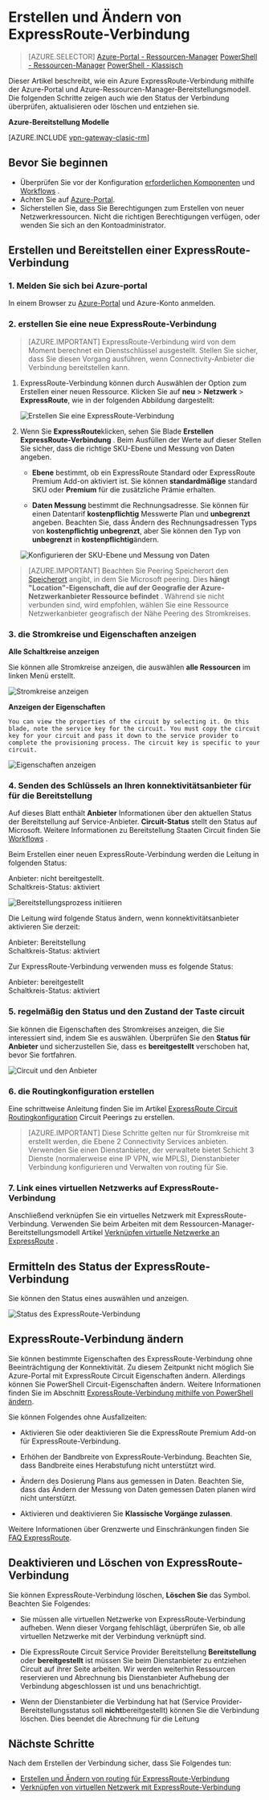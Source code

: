 <properties
   pageTitle="Erstellen und Ändern einer ExpressRoute-Verbindung mit Ressourcen-Manager und Azure-Portal | Microsoft Azure"
   description="Dieser Artikel beschreibt das Erstellen, bereitstellen, überprüfen, aktualisieren, löschen und Entziehen von ExpressRoute-Verbindung."
   documentationCenter="na"
   services="expressroute"
   authors="cherylmc"
   manager="carmonm"
   editor=""
   tags="azure-resource-manager"/>
<tags
   ms.service="expressroute"
   ms.devlang="na"
   ms.topic="article"
   ms.tgt_pltfrm="na"
   ms.workload="infrastructure-services"
   ms.date="10/10/2016"
   ms.author="cherylmc"/>

# <a name="create-and-modify-an-expressroute-circuit"></a>Erstellen und Ändern von ExpressRoute-Verbindung

> [AZURE.SELECTOR]
[Azure-Portal - Ressourcen-Manager](expressroute-howto-circuit-portal-resource-manager.md)
[PowerShell - Ressourcen-Manager](expressroute-howto-circuit-arm.md)
[PowerShell - Klassisch](expressroute-howto-circuit-classic.md)

Dieser Artikel beschreibt, wie ein Azure ExpressRoute-Verbindung mithilfe der Azure-Portal und Azure-Ressourcen-Manager-Bereitstellungsmodell. Die folgenden Schritte zeigen auch wie den Status der Verbindung überprüfen, aktualisieren oder löschen und entziehen sie.

**Azure-Bereitstellung Modelle**

[AZURE.INCLUDE [vpn-gateway-clasic-rm](../../includes/vpn-gateway-classic-rm-include.md)] 


## <a name="before-you-begin"></a>Bevor Sie beginnen


- Überprüfen Sie vor der Konfiguration [erforderlichen Komponenten](expressroute-prerequisites.md) und [Workflows](expressroute-workflows.md) .
- Achten Sie auf [Azure-Portal](https://portal.azure.com).
- Sicherstellen Sie, dass Sie Berechtigungen zum Erstellen von neuer Netzwerkressourcen. Nicht die richtigen Berechtigungen verfügen, oder wenden Sie sich an den Kontoadministrator.

## <a name="create-and-provision-an-expressroute-circuit"></a>Erstellen und Bereitstellen einer ExpressRoute-Verbindung

### <a name="1-sign-in-to-the-azure-portal"></a>1. Melden Sie sich bei Azure-portal

In einem Browser zu [Azure-Portal](http://portal.azure.com) und Azure-Konto anmelden.

### <a name="2-create-a-new-expressroute-circuit"></a>2. erstellen Sie eine neue ExpressRoute-Verbindung

>[AZURE.IMPORTANT] ExpressRoute-Verbindung wird von dem Moment berechnet ein Dienstschlüssel ausgestellt. Stellen Sie sicher, dass Sie diesen Vorgang ausführen, wenn Connectivity-Anbieter die Verbindung bereitstellen kann.

1. ExpressRoute-Verbindung können durch Auswählen der Option zum Erstellen einer neuen Ressource. Klicken Sie auf **neu** > **Netzwerk** > **ExpressRoute**, wie in der folgenden Abbildung dargestellt:

    ![Erstellen Sie eine ExpressRoute-Verbindung](./media/expressroute-howto-circuit-portal-resource-manager/createcircuit1.png)

2. Wenn Sie **ExpressRoute**klicken, sehen Sie Blade **Erstellen ExpressRoute-Verbindung** . Beim Ausfüllen der Werte auf dieser Stellen Sie sicher, dass die richtige SKU-Ebene und Messung von Daten angeben.

    - **Ebene** bestimmt, ob ein ExpressRoute Standard oder ExpressRoute Premium Add-on aktiviert ist. Sie können **standardmäßige** standard SKU oder **Premium** für die zusätzliche Prämie erhalten.

    - **Daten Messung** bestimmt die Rechnungsadresse. Sie können für einen Datentarif **kostenpflichtig** Messwerte Plan und **unbegrenzt** angeben. Beachten Sie, dass Ändern des Rechnungsadressen Typs von **kostenpflichtig** **unbegrenzt**, aber Sie können den Typ von **unbegrenzt** in **kostenpflichtig**ändern.

    ![Konfigurieren der SKU-Ebene und Messung von Daten](./media/expressroute-howto-circuit-portal-resource-manager/createcircuit2.png)

>[AZURE.IMPORTANT] Beachten Sie Peering Speicherort den [Speicherort](expressroute-locations.md) angibt, in dem Sie Microsoft peering. Dies **hängt "Location"-Eigenschaft, die auf der Geografie der Azure-Netzwerkanbieter Ressource befindet** . Während sie nicht verbunden sind, wird empfohlen, wählen Sie eine Ressource Netzwerkanbieter geografisch der Nähe Peering des Stromkreises. 

### <a name="3-view-the-circuits-and-properties"></a>3. die Stromkreise und Eigenschaften anzeigen

**Alle Schaltkreise anzeigen**

Sie können alle Stromkreise anzeigen, die auswählen **alle Ressourcen** im linken Menü erstellt.
    
![Stromkreise anzeigen](./media/expressroute-howto-circuit-portal-resource-manager/listresource.png)

**Anzeigen der Eigenschaften**

    You can view the properties of the circuit by selecting it. On this blade, note the service key for the circuit. You must copy the circuit key for your circuit and pass it down to the service provider to complete the provisioning process. The circuit key is specific to your circuit.

![Eigenschaften anzeigen](./media/expressroute-howto-circuit-portal-resource-manager/listproperties1.png)


### <a name="4-send-the-service-key-to-your-connectivity-provider-for-provisioning"></a>4. Senden des Schlüssels an Ihren konnektivitätsanbieter für für die Bereitstellung

Auf dieses Blatt enthält **Anbieter** Informationen über den aktuellen Status der Bereitstellung auf Service-Anbieter. **Circuit-Status** stellt den Status auf Microsoft. Weitere Informationen zu Bereitstellung Staaten Circuit finden Sie [Workflows](expressroute-workflows.md#expressroute-circuit-provisioning-states) .

Beim Erstellen einer neuen ExpressRoute-Verbindung werden die Leitung in folgenden Status:

Anbieter: nicht bereitgestellt.<BR>
Schaltkreis-Status: aktiviert

![Bereitstellungsprozess initiieren](./media/expressroute-howto-circuit-portal-resource-manager/viewstatus.png)

Die Leitung wird folgende Status ändern, wenn konnektivitätsanbieter aktivieren Sie derzeit:

Anbieter: Bereitstellung<BR>
Schaltkreis-Status: aktiviert

Zur ExpressRoute-Verbindung verwenden muss es folgende Status:

Anbieter: bereitgestellt<BR>
Schaltkreis-Status: aktiviert


### <a name="5-periodically-check-the-status-and-the-state-of-the-circuit-key"></a>5. regelmäßig den Status und den Zustand der Taste circuit

Sie können die Eigenschaften des Stromkreises anzeigen, die Sie interessiert sind, indem Sie es auswählen. Überprüfen Sie den **Status für Anbieter** und sicherzustellen Sie, dass es **bereitgestellt** verschoben hat, bevor Sie fortfahren.


![Circuit und den Anbieter](./media/expressroute-howto-circuit-portal-resource-manager/viewstatusprovisioned.png)


### <a name="6-create-your-routing-configuration"></a>6. die Routingkonfiguration erstellen

Eine schrittweise Anleitung finden Sie im Artikel [ExpressRoute Circuit Routingkonfiguration](expressroute-howto-routing-portal-resource-manager.md) Circuit Peerings zu erstellen.

>[AZURE.IMPORTANT] Diese Schritte gelten nur für Stromkreise mit erstellt werden, die Ebene 2 Connectivity Services anbieten. Verwenden Sie einen Dienstanbieter, der verwaltete bietet Schicht 3 Dienste (normalerweise eine IP VPN, wie MPLS), Dienstanbieter Verbindung konfigurieren und Verwalten von routing für Sie.

### <a name="7-link-a-virtual-network-to-an-expressroute-circuit"></a>7. Link eines virtuellen Netzwerks auf ExpressRoute-Verbindung

Anschließend verknüpfen Sie ein virtuelles Netzwerk mit ExpressRoute-Verbindung. Verwenden Sie beim Arbeiten mit dem Ressourcen-Manager-Bereitstellungsmodell Artikel [Verknüpfen virtuelle Netzwerke an ExpressRoute](expressroute-howto-linkvnet-arm.md) .

## <a name="getting-the-status-of-an-expressroute-circuit"></a>Ermitteln des Status der ExpressRoute-Verbindung

Sie können den Status eines auswählen und anzeigen. 

![Status des ExpressRoute-Verbindung](./media/expressroute-howto-circuit-portal-resource-manager/listproperties1.png)


## <a name="modifying-an-expressroute-circuit"></a>ExpressRoute-Verbindung ändern

Sie können bestimmte Eigenschaften des ExpressRoute-Verbindung ohne Beeinträchtigung der Konnektivität. Zu diesem Zeitpunkt nicht möglich Sie Azure-Portal mit ExpressRoute Circuit Eigenschaften ändern. Allerdings können Sie PowerShell Circuit-Eigenschaften ändern. Weitere Informationen finden Sie im Abschnitt [ExpressRoute-Verbindung mithilfe von PowerShell ändern](expressroute-howto-circuit-arm.md#modify).

Sie können Folgendes ohne Ausfallzeiten:

- Aktivieren Sie oder deaktivieren Sie die ExpressRoute Premium Add-on für ExpressRoute-Verbindung.

- Erhöhen der Bandbreite von ExpressRoute-Verbindung. Beachten Sie, dass Bandbreite eines Herabstufung nicht unterstützt wird. 

- Ändern des Dosierung Plans aus gemessen in Daten. Beachten Sie, dass das Ändern der Messung von Daten gemessen Daten planen wird nicht unterstützt.

-  Aktivieren und deaktivieren Sie **Klassische Vorgänge zulassen**.

Weitere Informationen über Grenzwerte und Einschränkungen finden Sie [FAQ ExpressRoute](expressroute-faqs.md).


## <a name="deprovisioning-and-deleting-an-expressroute-circuit"></a>Deaktivieren und Löschen von ExpressRoute-Verbindung

Sie können ExpressRoute-Verbindung löschen, **Löschen Sie** das Symbol. Beachten Sie Folgendes:

- Sie müssen alle virtuellen Netzwerke von ExpressRoute-Verbindung aufheben. Wenn dieser Vorgang fehlschlägt, überprüfen Sie, ob alle virtuellen Netzwerke mit der Verbindung verknüpft sind.

- Die ExpressRoute Circuit Service Provider Bereitstellung **Bereitstellung** oder **bereitgestellt** ist müssen Sie beim Dienstanbieter zu entziehen Circuit auf ihrer Seite arbeiten. Wir werden weiterhin Ressourcen reservieren und Abrechnung bis Dienstanbieter Aufhebung der Verbindung abgeschlossen ist und uns benachrichtigt.

- Wenn der Dienstanbieter die Verbindung hat hat (Service Provider-Bereitstellungsstatus soll **nicht**bereitgestellt) können Sie die Verbindung löschen. Dies beendet die Abrechnung für die Leitung

## <a name="next-steps"></a>Nächste Schritte

Nach dem Erstellen der Verbindung sicher, dass Sie Folgendes tun:

- [Erstellen und Ändern von routing für ExpressRoute-Verbindung](expressroute-howto-routing-portal-resource-manager.md)
- [Verknüpfen von virtuellen Netzwerk mit ExpressRoute-Verbindung](expressroute-howto-linkvnet-arm.md)
